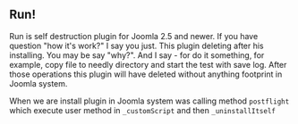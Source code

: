 Run!
---

Run is self destruction plugin for Joomla 2.5 and newer. If you have question "how it's work?" I say you just.
This plugin deleting after his installing. You may be say "why?". And I say - for do it something, for example,
copy file to needly directory and start the test with save log. After those operations this plugin will have deleted 
without anything footprint in Joomla system.

When we are install plugin in Joomla system was calling method `postflight` which execute user method in `_customScript`
and then `_uninstallItself`
